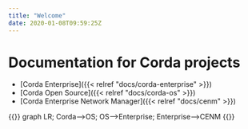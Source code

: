```yaml
---
title: "Welcome"
date: 2020-01-08T09:59:25Z
---
```


# Documentation for Corda projects

* [Corda Enterprise]({{< relref "docs/corda-enterprise" >}})
* [Corda Open Source]({{< relref "docs/corda-os" >}})
* [Corda Enterprise Network Manager]({{< relref "docs/cenm" >}})

{{<mermaid>}}
graph LR;
    Corda-->OS;
    OS-->Enterprise;
    Enterprise-->CENM
{{</mermaid>}}
